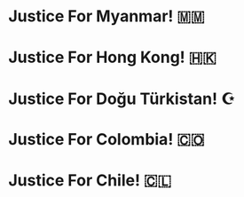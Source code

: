 # Justice For Myanmar! 🇲🇲
# Justice For Hong Kong! 🇭🇰
# Justice For Doğu Türkistan! ☪
# Justice For Colombia! 🇨🇴
# Justice For Chile! 🇨🇱
